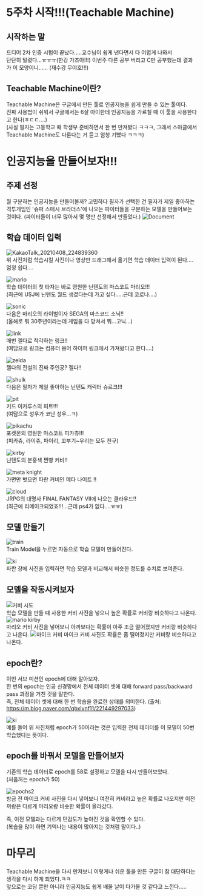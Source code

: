 5주차 시작!!!(Teachable Machine)
===========
시작하는 말
-----------
드디어 2차 인증 시험이 끝났다.....교수님이 쉽게 낸다면서 다 어렵게 나와서                   
단단히 털렸다...ㅠㅠㅠ(한강 가즈아!!!)          이번주 다른 공부 버리고 C만 공부했는데 결과가 이 모양이니......
(재수강 무야호!!!)

Teachable Machine이란?
---------
Teachable Machine은 구글에서 만든 툴로 인공지능을 쉽게 만들 수 있는 툴이다.                
진짜 사용법이 쉬워서 구글에서는 6살 아이한테 인공지능을 가르칠 때 이 툴을 사용한다고 한다(ㅎㄷㄷ....)                    
(사실 필자는 고등학교 때 학생부 준비하면서 한 번 만져봤다 ㅋㅋㅋ, 그래서 스마클에서 Teachable Machine도 다룬다는 거 듣고 엄청 기뻤다 ㅋㅋㅋ) 

 인공지능을 만들어보자!!!
 ===========
 주제 선정
 ----------
 뭘 구분하는 인공지능을 만들어볼까?           고민하다 필자가 선택한 건 필자가 제일 좋아하는 격투게임인 '슈퍼 스매시 브라더스'에 나오는 파이터들을 구분하는 모델을 만들어보는 것이다.
 (파이터들이 너무 많아서 몇 명만 선정해서 만들었다.)
 ![Document](https://user-images.githubusercontent.com/81175672/119004373-75bfc800-b9c9-11eb-9c09-412a1ca80a43.jpg)
 
 학습 데이터 입력
 --------
![KakaoTalk_20210408_224839360](https://user-images.githubusercontent.com/81175672/119004712-c0d9db00-b9c9-11eb-9a7d-cc90d27e5a24.jpg)                      
위 사진처럼 학습시킬 사진이나 영상만 드래그해서 옮기면 학습 데이터 입력이 된다....엄청 쉽다....

![mario](https://user-images.githubusercontent.com/81175672/119004919-f088e300-b9c9-11eb-8d98-81b1cb9f9bb9.JPG)                  
학습 데이터의 첫 타자는 바로 영원한 닌텐도의 마스코트 마리오!!!                     
(최근에 USJ에 닌텐도 월드 생겼다는데 가고 싶다.....근데 코로나....)

![sonic](https://user-images.githubusercontent.com/81175672/119005134-27f78f80-b9ca-11eb-8c5b-508654c22b70.JPG)                       
다음은 마리오의 라이벌이자 SEGA의 마스코드 소닉!!                     
(올해로 뭐 30주년이라는데 게임을 다 망쳐서 뭐...고닉...)

![link](https://user-images.githubusercontent.com/81175672/119005700-a5bb9b00-b9ca-11eb-88b8-8ca5b338866f.JPG)                      
매번 젤다로 착각하는 링크!!                   
(여담으로 링크는 컴퓨터 용어 하이퍼 링크에서 가져왔다고 한다....)

![zelda](https://user-images.githubusercontent.com/81175672/119006242-27abc400-b9cb-11eb-967d-f15e3503d9c7.JPG)                
젤다의 전설의 진짜 주인공? 젤다!!

![shulk](https://user-images.githubusercontent.com/81175672/119006400-4c07a080-b9cb-11eb-8cf4-a9615f86ecb9.JPG)                 
다음은 필자가 제일 좋아하는 닌텐도 캐릭터 슈르크!!!

![pit](https://user-images.githubusercontent.com/81175672/119006492-6477bb00-b9cb-11eb-9f76-7aa0f18dbc59.JPG)                  
키드 이카루스의 피트!!!                      
(여담으로 성우가 코난 성우...ㅋ)

![pikachu](https://user-images.githubusercontent.com/81175672/119006754-98eb7700-b9cb-11eb-8d3d-8b928420549c.JPG)                    
포켓몬의 영원한 마스코트 피카츄!!!                  
(피카츄, 라이츄, 파이리, 꼬부기~우리는 모두 친구)

![kirby](https://user-images.githubusercontent.com/81175672/119006909-bf111700-b9cb-11eb-9ebb-7a59167b0b4d.JPG)                      
닌텐도의 분홍색 찐빵 커비!!

![meta knight](https://user-images.githubusercontent.com/81175672/119006972-cf28f680-b9cb-11eb-92a4-e21ed16c4039.JPG)                    
가면만 벗으면 파란 커비인 메타 나이트 !!

![cloud](https://user-images.githubusercontent.com/81175672/119007255-0697a300-b9cc-11eb-83ca-8ef5c72be36d.JPG)                     
JRPG의 대명사 FINAL FANTASY VII에 나오는 클라우드!!                           
(최근에 리메이크되었죠!!!...근데 ps4가 없다....ㅠㅠ)                      

모델 만들기
--------
![train](https://user-images.githubusercontent.com/81175672/119008047-c2f16900-b9cc-11eb-8621-26531d5353ce.JPG)                         
Train Model을 누르면 자동으로 학습 모델이 만들어진다.


![ki](https://user-images.githubusercontent.com/81175672/119007867-976e7e80-b9cc-11eb-9c81-0fcf072076d7.JPG)            
파란 창에 사진을 입력하면 학습 모델과 비교해서 비슷한 정도를 수치로 보여준다.

모델을 작동시켜보자
---------
![커비 시도](https://user-images.githubusercontent.com/81175672/119008487-2e3b3b00-b9cd-11eb-8f9d-c73965f5d53c.JPG)                           
학습 모델을 만들 때 사용한 커비 사진을 넣으니 높은 확률로 커비랑 비슷하다고 나온다.
![mario kirby](https://user-images.githubusercontent.com/81175672/119008641-532fae00-b9cd-11eb-9bbd-e96ef9453157.JPG)                  
마리오 커비 사진을 넣어보니 아까보다는 확률이 아주 조금 떨어졌지만 커비랑 비슷하다고 나온다.
![마이크 커비](https://user-images.githubusercontent.com/81175672/119008805-72c6d680-b9cd-11eb-9227-3af1fe889105.JPG)
마이크 커비 사진도 확률은 좀 떨어졌지만 커비랑 비슷하다고 나온다.

epoch란?
----------
이번 서브 미션인 epoch에 대해 알아보자.            
한 번의 epoch는 인공 신경망에서 전체 데이터 셋에 대해 forward pass/backward pass 과정을 거친 것을 말한다.                 
즉, 전체 데이터 셋에 대해 한 번 학습을 완료한 상태를 의미한다.
(출처: https://m.blog.naver.com/qbxlvnf11/221449297033)

![ki](https://user-images.githubusercontent.com/81175672/119007867-976e7e80-b9cc-11eb-9c81-0fcf072076d7.JPG)                    
예를 들어 위 사진처럼 epoch가 50이라는 것은 입력한 전체 데이터를 이 모델이 50번 학습했다는 뜻이다.            

epoch를 바꿔서 모델을 만들어보자
----------
기존의 학습 데이터로 epoch를 58로 설정하고 모델을 다시 만들어보았다.                     
(처음꺼는 epoch가 50)                          

![epochs2](https://user-images.githubusercontent.com/81175672/119009837-7c047300-b9ce-11eb-9d31-df7f516f1e97.JPG)            
방금 전 마이크 커비 사진을 다시 넣어보니 여전히 커비라고 높은 확률로 나오지만 이전 꺼랑은 다르게 마리오랑 비슷한 확률이 올라갔다.


즉, 이전 모델과는 다르게 민감도가 높아진 것을 확인할 수 있다.                 
(복습을 많이 하면 기억나는 내용이 많아지는 것처럼 말이다..)

마무리
========
Teachable Machine을 다시 만져보니 이렇게나 쉬운 툴을 만든 구글이 참 대단하다는 생각을 다시 하게 되었다.ㅋㅋ         
앞으로는 코딩 뿐만 아니라 인공지능도 쉽게 배울 날이 다가올 것 같다고 느낀다.....
